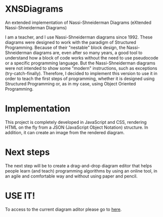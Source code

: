 # XNSDiagrams
An extended implementation of Nassi-Shneiderman Diagrams (eXtended Nassi-Shneiderman Diagrams)

I am a teacher, and I use Nassi-Shneiderman diagrams since 1992.
These diagrams were designed to work with the paradigm of Structured Programming.
Because of their "nestable" block design, the Nassi-Shneiderman diagrams are, even after so many years, a good tool to understand how a block of code works without the need to use pseudocode or a specific programming language.
But the Nassi-Shneiderman diagrams were not intended to show some "modern" instructions, such as exceptions (try-catch-finally).
Therefore, I decided to implement this version to use it in order to teach the first steps of programming, whether it is designed using Structured Programming or, as in my case, using Object Oriented Programming.

# Implementation
This project is completely developed in JavaScript and CSS, rendering HTML on the fly from a JSON (JavaScript Object Notation) structure.
In addition, it can create an image from the rendered diagram.

# Next steps
The next step will be to create a drag-and-drop diagram editor that helps people learn (and teach) programming algorithms by using an online tool, in an agile and comfortable way and without using paper and pencil.

# USE IT!
To access to the current diagram aditor please go to <a href="https://axxonita.github.io/XNSDiagrams/">here</a>.